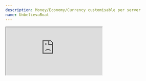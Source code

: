 ```yaml
---
description: Money/Economy/Currency customisable per server
name: UnbelievaBoat
---
```


<iframe src="https://unbelievable.pizza/commands" class="ls-iframe"></iframe>
<!--
This data was imported from ls.terminal.ink
-->

